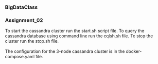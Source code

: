 ### BigDataClass

### Assignment_02
 To start the cassandra cluster run the start.sh script file.
 To query the cassandra database using command line run the cqlsh.sh file.
 To stop the cluster run the stop.sh file.
<br><br>
 The configuration for the 3-node cassandra cluster is in the docker-compose.yaml file.
